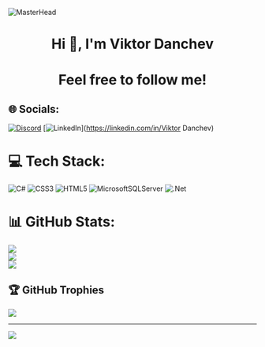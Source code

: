 ![MasterHead](https://camo.githubusercontent.com/48ec00ed4c84e771db4a1db90b56352923a8d644452a32b434d68e97006c9337/68747470733a2f2f63686b736b696c6c732e636f6d2f77702d636f6e74656e742f75706c6f6164732f323032302f30342f504e432d416e696d617465642d42616e6e6572732e676966)
<h1 align="center">Hi 👋, I'm Viktor Danchev</h1>
<h1 align="center">Feel free to follow me!</h1>

## 🌐 Socials:
[![Discord](https://img.shields.io/badge/Discord-%237289DA.svg?logo=discord&logoColor=white)](https://discord.com/invite/Tetramorph#4529)
[![LinkedIn](https://img.shields.io/badge/LinkedIn-%230077B5.svg?logo=linkedin&logoColor=white)](https://linkedin.com/in/Viktor Danchev) 

# 💻 Tech Stack:
![C#](https://img.shields.io/badge/c%23-%23239120.svg?style=for-the-badge&logo=c-sharp&logoColor=white) ![CSS3](https://img.shields.io/badge/css3-%231572B6.svg?style=for-the-badge&logo=css3&logoColor=white) ![HTML5](https://img.shields.io/badge/html5-%23E34F26.svg?style=for-the-badge&logo=html5&logoColor=white) ![MicrosoftSQLServer](https://img.shields.io/badge/Microsoft%20SQL%20Server-CC2927?style=for-the-badge&logo=microsoft%20sql%20server&logoColor=white) ![.Net](https://img.shields.io/badge/.NET-5C2D91?style=for-the-badge&logo=.net&logoColor=white)

# 📊 GitHub Stats:
![](https://github-readme-stats.vercel.app/api?username=viktordanchev&theme=dark&hide_border=false&include_all_commits=false&count_private=false)<br/>
![](https://github-readme-streak-stats.herokuapp.com/?user=viktordanchev&theme=dark&hide_border=false)<br/>
![](https://github-readme-stats.vercel.app/api/top-langs/?username=viktordanchev&theme=dark&hide_border=false&include_all_commits=false&count_private=false&layout=compact)

## 🏆 GitHub Trophies
![](https://github-profile-trophy.vercel.app/?username=viktordanchev&theme=radical&no-frame=false&no-bg=true&margin-w=4)

---
[![](https://visitcount.itsvg.in/api?id=viktordanchev&icon=0&color=0)](https://visitcount.itsvg.in)
